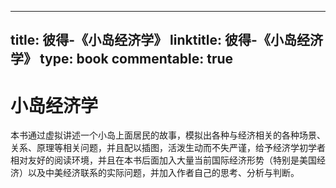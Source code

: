 
---
title: 彼得-《小岛经济学》
linktitle: 彼得-《小岛经济学》
type: book
commentable: true
---

# 小岛经济学

本书通过虚拟讲述一个小岛上面居民的故事，模拟出各种与经济相关的各种场景、关系、原理等相关问题，并且配以插图，活泼生动而不失严谨，给予经济学初学者相对友好的阅读环境，并且在本书后面加入大量当前国际经济形势（特别是美国经济）以及中美经济联系的实际问题，并加入作者自己的思考、分析与判断。

    